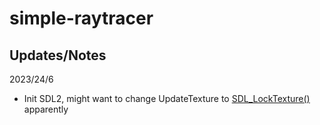 # simple-raytracer

## Updates/Notes

2023/24/6

-   Init SDL2, might want to change UpdateTexture to [SDL_LockTexture()](https://wiki.libsdl.org/SDL2/SDL_LockTexture) apparently
